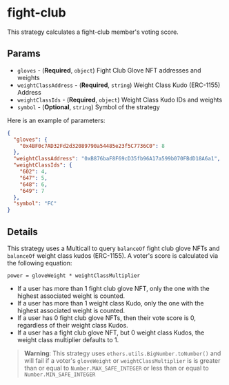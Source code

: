 # fight-club

This strategy calculates a fight-club member's voting score.

## Params

- `gloves` - (**Required**, `object`) Fight Club Glove NFT addresses and weights
- `weightClassAddress` - (**Required**, `string`) Weight Class Kudo (ERC-1155) Address
- `weightClassIds` - (**Required**, `object`) Weight Class Kudo IDs and weights
- `symbol` - (**Optional**, `string`) Symbol of the strategy


Here is an example of parameters:

```json
{
  "gloves": {
    "0x4BF0c7AD32Fd2d32089790a54485e23f5C7736C0": 8
  },
  "weightClassAddress": "0xB876baF8F69cD35fb96A17a599b070FBdD18A6a1",
  "weightClassIds": {
    "602": 4,
    "647": 5,
    "648": 6,
    "649": 7
  },
  "symbol": "FC"
}
```

## Details

This strategy uses a Multicall to query `balanceOf` fight club glove NFTs and
`balanceOf` weight class kudos (ERC-1155). A voter's score is calculated via the
following equation:

```
power = gloveWeight * weightClassMultiplier
```

* If a user has more than 1 fight club glove NFT, only the one with the highest
  associated weight is counted.
* If a user has more than 1 weight class Kudo, only the one with the highest
  associated weight is counted.
* If a user has 0 fight club glove NFTs, then their vote score is 0, regardless
  of their weight class Kudos.
* If a user has a fight club glove NFT, but 0 weight class Kudos, the weight
  class multiplier defaults to 1.

> **Warning**: This strategy uses `ethers.utils.BigNumber.toNumber()` and will
  fail if a voter's `gloveWeight` or `weightClassMultiplier` is is greater than or equal
  to `Number.MAX_SAFE_INTEGER` or less than or equal to `Number.MIN_SAFE_INTEGER`
